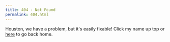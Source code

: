 ```yaml
---
title: 404 - Not Found
permalink: 404.html
---
```

Houston, we have a problem, but it's easily fixable! Click my name up top or [here](/) to go back home.
